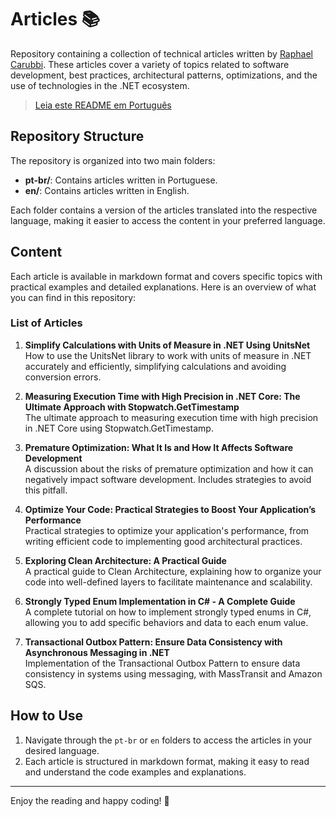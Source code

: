 # Articles 📚

Repository containing a collection of technical articles written by [Raphael Carubbi](https://github.com/rcarubbi). These articles cover a variety of topics related to software development, best practices, architectural patterns, optimizations, and the use of technologies in the .NET ecosystem.

> [Leia este README em Português](./README.pt-br.md)

## Repository Structure

The repository is organized into two main folders:

- **pt-br/**: Contains articles written in Portuguese.
- **en/**: Contains articles written in English.

Each folder contains a version of the articles translated into the respective language, making it easier to access the content in your preferred language.

## Content

Each article is available in markdown format and covers specific topics with practical examples and detailed explanations. Here is an overview of what you can find in this repository:

### List of Articles

1. **Simplify Calculations with Units of Measure in .NET Using UnitsNet**  
   How to use the UnitsNet library to work with units of measure in .NET accurately and efficiently, simplifying calculations and avoiding conversion errors.

2. **Measuring Execution Time with High Precision in .NET Core: The Ultimate Approach with Stopwatch.GetTimestamp**  
   The ultimate approach to measuring execution time with high precision in .NET Core using Stopwatch.GetTimestamp.

3. **Premature Optimization: What It Is and How It Affects Software Development**  
   A discussion about the risks of premature optimization and how it can negatively impact software development. Includes strategies to avoid this pitfall.

4. **Optimize Your Code: Practical Strategies to Boost Your Application’s Performance**  
   Practical strategies to optimize your application's performance, from writing efficient code to implementing good architectural practices.

5. **Exploring Clean Architecture: A Practical Guide**  
   A practical guide to Clean Architecture, explaining how to organize your code into well-defined layers to facilitate maintenance and scalability.

6. **Strongly Typed Enum Implementation in C# - A Complete Guide**  
   A complete tutorial on how to implement strongly typed enums in C#, allowing you to add specific behaviors and data to each enum value.

7. **Transactional Outbox Pattern: Ensure Data Consistency with Asynchronous Messaging in .NET**  
   Implementation of the Transactional Outbox Pattern to ensure data consistency in systems using messaging, with MassTransit and Amazon SQS.

## How to Use

1. Navigate through the `pt-br` or `en` folders to access the articles in your desired language.
2. Each article is structured in markdown format, making it easy to read and understand the code examples and explanations.

---

Enjoy the reading and happy coding! 🚀
